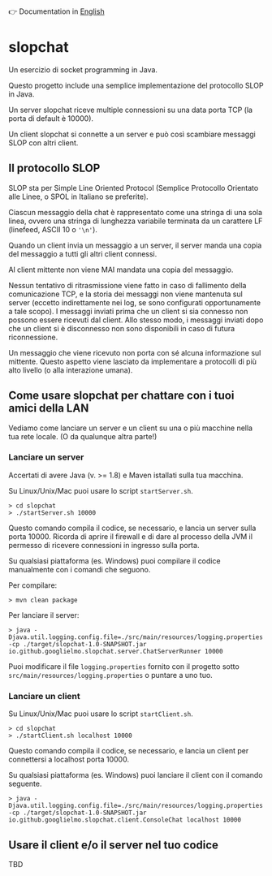 👉 Documentation in [English](README.md)

# slopchat

Un esercizio di socket programming in Java.

Questo progetto include una semplice implementazione del protocollo SLOP in Java.

Un server slopchat riceve multiple connessioni su una data porta TCP (la porta di default è 10000).

Un client slopchat si connette a un server e può così scambiare messaggi SLOP con altri client.

## Il protocollo SLOP

SLOP sta per Simple Line Oriented Protocol (Semplice Protocollo Orientato alle Linee,
o SPOL in Italiano se preferite).

Ciascun messaggio della chat è rappresentato come una stringa di una sola linea, ovvero una stringa
di lunghezza variabile terminata da un carattere LF (linefeed, ASCII 10 o `'\n'`).

Quando un client invia un messaggio a un server, il server manda una copia del messaggio a tutti gli
altri client connessi.

Al client mittente non viene MAI mandata una copia del messaggio.

Nessun tentativo di ritrasmissione viene fatto in caso di fallimento della comunicazione TCP,
e la storia dei messaggi non viene mantenuta sul server (eccetto indirettamente nei log,
se sono configurati opportunamente a tale scopo).
I messaggi inviati prima che un client si sia connesso non possono essere ricevuti dal client.
Allo stesso modo, i messaggi inviati dopo che un client si è disconnesso non sono disponibili
in caso di futura riconnessione.

Un messaggio che viene ricevuto non porta con sé alcuna informazione sul mittente.
Questo aspetto viene lasciato da implementare a protocolli di più alto livello
(o alla interazione umana).

## Come usare slopchat per chattare con i tuoi amici della LAN

Vediamo come lanciare un server e un client su una o più macchine nella tua rete locale. (O da qualunque altra parte!)

### Lanciare un server

Accertati di avere Java (v. >= 1.8) e Maven istallati sulla tua macchina.

Su Linux/Unix/Mac puoi usare lo script `startServer.sh`.

```shell script
> cd slopchat
> ./startServer.sh 10000
```
Questo comando compila il codice, se necessario, e lancia un server sulla porta 10000.
Ricorda di aprire il firewall e di dare al processo della JVM il permesso di ricevere connessioni in ingresso sulla
porta.

Su qualsiasi piattaforma (es. Windows) puoi compilare il codice manualmente con i comandi che seguono.

Per compilare:
```shell script
> mvn clean package
```

Per lanciare il server:
```shell script
> java -Djava.util.logging.config.file=./src/main/resources/logging.properties -cp ./target/slopchat-1.0-SNAPSHOT.jar io.github.googlielmo.slopchat.server.ChatServerRunner 10000
```

Puoi modificare il file `logging.properties` fornito con il progetto sotto `src/main/resources/logging.properties` o
puntare a uno tuo.

### Lanciare un client

Su Linux/Unix/Mac puoi usare lo script `startClient.sh`.

```shell script
> cd slopchat
> ./startClient.sh localhost 10000
```
Questo comando compila il codice, se necessario, e lancia un client per connettersi a localhost porta 10000.

Su qualsiasi piattaforma (es. Windows) puoi lanciare il client con il comando seguente.

```shell script
> java -Djava.util.logging.config.file=./src/main/resources/logging.properties -cp ./target/slopchat-1.0-SNAPSHOT.jar io.github.googlielmo.slopchat.client.ConsoleChat localhost 10000
```
## Usare il client e/o il server nel tuo codice

TBD
